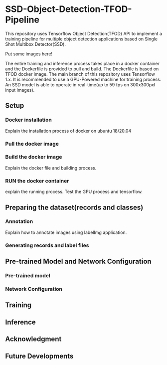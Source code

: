 # SSD-Object-Detection-TFOD-Pipeline
This repository uses Tensorflow Object Detection(TFOD) API to implement a training pipeline for multiple object detection applications based on Single Shot Multibox Detector(SSD). 

Put some images here!

The entire training and inference process takes place in a docker container and the Dockerfile is provided to pull and build. The Dockerfile is based on TFOD docker image. The main branch of this repository uses Tensorflow 1.x. It is recommended to use a GPU-Powered machine for training process. 
An SSD model is able to operate in real-time(up to 59 fps on 300x300pxl input images).  

## Setup
### Docker installation
Explain the installation process of docker on ubuntu 18/20.04

### Pull the docker image

### Build the docker image
Explain the docker file and building process.

### RUN the docker container
explain the running process. Test the GPU process and tensorflow.



## Preparing the dataset(records and classes)
### Annotation
Explain how to annotate images using labelImg application.

### Generating records and label files



## Pre-trained Model and Network Configuration
### Pre-trained model

### Network Configuration

## Training

## Inference

## Acknowledgment

## Future Developments